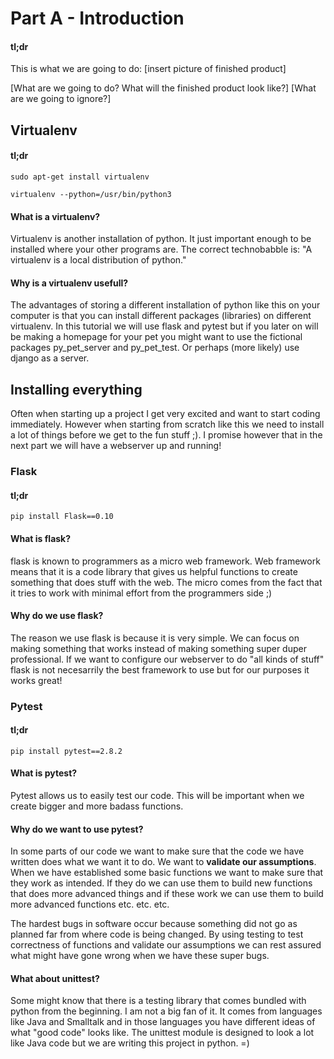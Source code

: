 # Part A - Introduction


#### tl;dr

This is what we are going to do:
[insert picture of finished product]

[What are we going to do? What will the finished product look like?]
[What are we going to ignore?]


## Virtualenv
#### tl;dr

`sudo apt-get install virtualenv`

`virtualenv --python=/usr/bin/python3`

#### What is a virtualenv?

Virtualenv is another installation of python. It just important enough
to be installed where your other programs are. The correct
technobabble is: "A virtualenv is a local distribution of python."

#### Why is a virtualenv usefull?

The advantages of storing a different installation of python like this
on your computer is that you can install different packages
(libraries) on different virtualenv. In this tutorial we will use
flask and pytest but if you later on will be making a homepage for
your pet you might want to use the fictional packages py_pet_server
and py_pet_test. Or perhaps (more likely) use django as a server.


## Installing everything

Often when starting up a project I get very excited and want to start
coding immediately. However when starting from scratch like this we
need to install a lot of things before we get to the fun stuff ;). I
promise however that in the next part we will have a webserver up and
running!

### Flask

#### tl;dr

`pip install Flask==0.10`

#### What is flask?

flask is known to programmers as a micro web framework. Web framework
means that it is a code library that gives us helpful functions to
create something that does stuff with the web. The micro comes from
the fact that it tries to work with minimal effort from the
programmers side ;)

#### Why do we use flask?

The reason we use flask is because it is very simple. We can focus on
making something that works instead of making something super duper
professional. If we want to configure our webserver to do "all kinds
of stuff" flask is not necesarrily the best framework to use but for
our purposes it works great!

### Pytest

#### tl;dr 

`pip install pytest==2.8.2`

#### What is pytest?

Pytest allows us to easily test our code. This will be important when
we create bigger and more badass functions.

#### Why do we want to use pytest?

In some parts of our code we want to make sure that the code we have
written does what we want it to do. We want to **validate our
assumptions**.  When we have established some basic functions we want
to make sure that they work as intended. If they do we can use them to
build new functions that does more advanced things and if these work
we can use them to build more advanced functions etc. etc. etc.

The hardest bugs in software occur because something did not go as
planned far from where code is being changed. By using testing to test
correctness of functions and validate our assumptions we can rest
assured what might have gone wrong when we have these super bugs.

#### What about unittest?

Some might know that there is a testing library that comes bundled
with python from the beginning. I am not a big fan of it. It comes
from languages like Java and Smalltalk and in those languages you have
different ideas of what "good code" looks like. The unittest module is
designed to look a lot like Java code but we are writing this project
in python. =)
